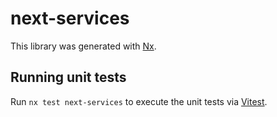 # next-services

This library was generated with [Nx](https://nx.dev).

## Running unit tests

Run `nx test next-services` to execute the unit tests via [Vitest](https://vitest.dev/).
